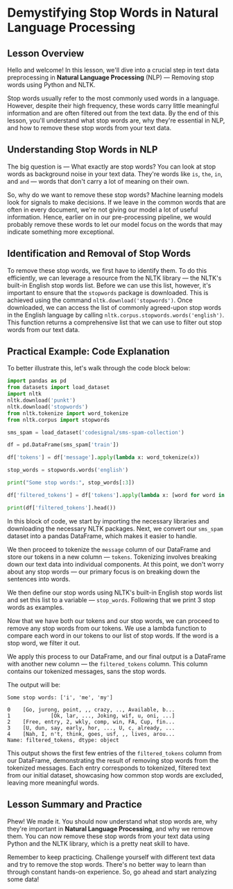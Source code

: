 # Demystifying Stop Words in Natural Language Processing

## Lesson Overview
Hello and welcome! In this lesson, we'll dive into a crucial step in text data preprocessing in **Natural Language Processing** (NLP) — Removing stop words using Python and NLTK.

Stop words usually refer to the most commonly used words in a language. However, despite their high frequency, these words carry little meaningful information and are often filtered out from the text data. By the end of this lesson, you'll understand what stop words are, why they're essential in NLP, and how to remove these stop words from your text data.

## Understanding Stop Words in NLP
The big question is — What exactly are stop words? You can look at stop words as background noise in your text data. They're words like `is`, `the`, `in`, and `and` — words that don't carry a lot of meaning on their own.

So, why do we want to remove these stop words? Machine learning models look for signals to make decisions. If we leave in the common words that are often in every document, we're not giving our model a lot of useful information. Hence, earlier on in our pre-processing pipeline, we would probably remove these words to let our model focus on the words that may indicate something more exceptional.

## Identification and Removal of Stop Words
To remove these stop words, we first have to identify them. To do this efficiently, we can leverage a resource from the NLTK library — the NLTK's built-in English stop words list. Before we can use this list, however, it's important to ensure that the `stopwords` package is downloaded. This is achieved using the command `nltk.download('stopwords')`. Once downloaded, we can access the list of commonly agreed-upon stop words in the English language by calling `nltk.corpus.stopwords.words('english')`. This function returns a comprehensive list that we can use to filter out stop words from our text data.

## Practical Example: Code Explanation
To better illustrate this, let's walk through the code block below:

```Python
import pandas as pd
from datasets import load_dataset
import nltk
nltk.download('punkt')
nltk.download('stopwords')
from nltk.tokenize import word_tokenize
from nltk.corpus import stopwords

sms_spam = load_dataset('codesignal/sms-spam-collection')

df = pd.DataFrame(sms_spam['train'])

df['tokens'] = df['message'].apply(lambda x: word_tokenize(x))

stop_words = stopwords.words('english')

print("Some stop words:", stop_words[:3])

df['filtered_tokens'] = df['tokens'].apply(lambda x: [word for word in x if word not in stop_words])

print(df['filtered_tokens'].head())
```

In this block of code, we start by importing the necessary libraries and downloading the necessary NLTK packages. Next, we convert our `sms_spam` dataset into a pandas DataFrame, which makes it easier to handle.

We then proceed to tokenize the `message` column of our DataFrame and store our tokens in a new column — `tokens`. Tokenizing involves breaking down our text data into individual components. At this point, we don't worry about any stop words — our primary focus is on breaking down the sentences into words.

We then define our stop words using NLTK's built-in English stop words list and set this list to a variable — `stop_words`. Following that we print 3 stop words as examples.

Now that we have both our tokens and our stop words, we can proceed to remove any stop words from our tokens. We use a lambda function to compare each word in our tokens to our list of stop words. If the word is a stop word, we filter it out.

We apply this process to our DataFrame, and our final output is a DataFrame with another new column — the `filtered_tokens` column. This column contains our tokenized messages, sans the stop words.

The output will be:

```Plain text
Some stop words: ['i', 'me', 'my']

0    [Go, jurong, point, ,, crazy, .., Available, b...
1             [Ok, lar, ..., Joking, wif, u, oni, ...]
2    [Free, entry, 2, wkly, comp, win, FA, Cup, fin...
3    [U, dun, say, early, hor, ..., U, c, already, ...
4    [Nah, I, n't, think, goes, usf, ,, lives, arou...
Name: filtered_tokens, dtype: object
```

This output shows the first few entries of the `filtered_tokens` column from our DataFrame, demonstrating the result of removing stop words from the tokenized messages. Each entry corresponds to tokenized, filtered text from our initial dataset, showcasing how common stop words are excluded, leaving more meaningful words.

## Lesson Summary and Practice
Phew! We made it. You should now understand what stop words are, why they're important in **Natural Language Processing**, and why we remove them. You can now remove these stop words from your text data using Python and the NLTK library, which is a pretty neat skill to have.

Remember to keep practicing. Challenge yourself with different text data and try to remove the stop words. There's no better way to learn than through constant hands-on experience. So, go ahead and start analyzing some data!
